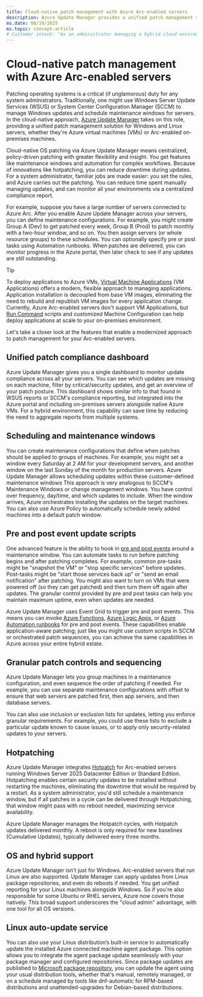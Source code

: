 ```yaml
---
title: Cloud-native patch management with Azure Arc-enabled servers
description: Azure Update Manager provides a unified patch management solution for your Arc-enabled servers.
ms.date: 08/19/2025
ms.topic: concept-article
# Customer intent: "As an administrator managing a hybrid cloud environment, I want to use Azure Arc-enabled servers for patch management and assessment, so I can ensure my Windows and Linux servers are up to date and compliant ."
---
```


# Cloud-native patch management with Azure Arc-enabled servers

Patching operating systems is a critical (if unglamorous) duty for any system administrators. Traditionally, one might use Windows Server Update Services (WSUS) or System Center Configuration Manager (SCCM) to manage Windows updates and schedule maintenance windows for servers. In the cloud-native approach, [Azure Update Manager](/azure/update-manager/overview) takes on this role, providing a unified patch management solution for Windows and Linux servers, whether they're Azure virtual machines (VMs) or Arc-enabled on-premises machines.

Cloud-native OS patching via Azure Update Manager means centralized, policy-driven patching with greater flexibility and insight. You get features like maintenance windows and automation for complex workflows. Because of innovations like hotpatching, you can reduce downtime during updates. For a system administrator, familiar jobs are made easier: you set the rules, and Azure carries out the patching. You can reduce time spent manually managing updates, and can monitor all your environments via a centralized compliance report.

For example, suppose you have a large number of servers connected to Azure Arc. After you enable Azure Update Manager across your servers, you can define maintenance configurations. For example, you might create Group A (Dev) to get patched every week, Group B (Prod) to patch monthly with a two-hour window, and so on. You then assign servers (or whole resource groups) to these schedules. You can optionally specify pre or post tasks using Automation runbooks. When patches are delivered, you can monitor progress in the Azure portal, then later check to see if any updates are still outstanding.

> [!TIP]
> To deploy applications to Azure VMs, [Virtual Machine Applications](/azure/virtual-machines/vm-applications) (VM Applications) offers a modern, flexible approach to managing applications. Application installation is decoupled from base VM images, eliminating the need to rebuild and republish VM images for every application change. Currently, Azure Arc-enabled servers don't support VM Applications, but [Run Command](../run-command.md) scripts and customized Machine Configuration can help deploy applications at scale to your on-premises environment.

Let's take a closer look at the features that enable a modernized approach to patch management for your Arc-enabled servers.

## Unified patch compliance dashboard

Azure Update Manager gives you a single dashboard to monitor update compliance across all your servers. You can see which updates are missing on each machine, filter by critical/security updates, and get an overview of your patch posture. This dashboard shows similar info to that found in WSUS reports or SCCM's compliance reporting, but integrated into the Azure portal and including on-premises servers alongside native Azure VMs. For a hybrid environment, this capability can save time by reducing the need to aggregate reports from multiple systems.

## Scheduling and maintenance windows

You can create maintenance configurations that define when patches should be applied to groups of machines. For example, you might set a window every Saturday at 2 AM for your development servers, and another window on the last Sunday of the month for production servers. Azure Update Manager allows scheduling updates within these customer-defined maintenance windows This approach is very analogous to SCCM's Maintenance Windows or change management windows. You have control over frequency, day/time, and which updates to include. When the window arrives, Azure orchestrates installing the updates on the target machines. You can also use Azure Policy to automatically schedule newly added machines into a default patch window.

## Pre and post event update scripts

One advanced feature is the ability to hook in [pre and post events](/azure/update-manager/pre-post-scripts-overview) around a maintenance window. You can automate tasks to run before patching begins and after patching completes. For example, common pre-tasks might be "snapshot the VM" or "stop specific services" before updates. Post-tasks might be "start those services back up" or "send an email notification" after patching. You might also want to turn on VMs that were powered off (so they can get patched) and then turn them off again after updates. The granular control provided by pre and post tasks can help you maintain maximum uptime, even when updates are needed.

Azure Update Manager uses Event Grid to trigger pre and post events. This means you can invoke [Azure Functions](/azure/azure-functions/functions-overview), [Azure Logic Apps](/azure/logic-apps/logic-apps-overview), or [Azure Automation runbooks](/azure/automation/overview) for pre and post events. These capabilities enable application-aware patching; just like you might use custom scripts in SCCM or orchestrated patch sequences, you can achieve the same capabilities in Azure across your entire hybrid estate.

## Granular patch controls and sequencing

Azure Update Manager lets you group machines in a maintenance configuration, and even sequence the order of patching if needed. For example, you can use separate maintenance configurations with offset to ensure that web servers are patched first, then app servers, and then database servers.

You can also use inclusion or exclusion lists for updates, letting you enforce granular requirements. For example, you could use these lists to exclude a particular update known to cause issues, or to apply only security-related updates to your servers.

## Hotpatching

Azure Update Manager integrates [Hotpatch](/windows-server/get-started/hotpatch) for Arc-enabled servers running Windows Server 2025 Datacenter Edition or Standard Edition. Hotpatching enables certain security updates to be installed without restarting the machines, eliminating the downtime that would be required by a restart. As a system administrator, you'd still schedule a maintenance window, but if all patches in a cycle can be delivered through Hotpatching, that window might pass with no reboot needed, maximizing service availability.

Azure Update Manager manages the Hotpatch cycles, with Hotpatch updates delivered monthly. A reboot is only required for new baselines (Cumulative Updates), typically delivered every three months.

## OS and hybrid support

Azure Update Manager isn't just for Windows. Arc-enabled servers that run Linux are also supported. Update Manager can apply updates from Linux package repositories, and even do reboots if needed. You get unified reporting for your Linux machines alongside Windows. So if you're also responsible for some Ubuntu or RHEL servers, Azure now covers those natively. This broad support underscores the "cloud admin" advantage, with one tool for all OS versions.

## Linux auto-update service

You can also use your Linux distribution’s built-in service to automatically update the installed Azure connected machine agent package. This option allows you to integrate the agent package update seamlessly with your package manager and configured repositories. Since package updates are published to [Microsoft package repository](/linux/packages), you can update the agent using your usual distribution tools, whether that's manual, remotely managed, or on a schedule managed by tools like dnf-automatic for RPM-based distributions and unattended-upgrades for Debian-based distributions.
